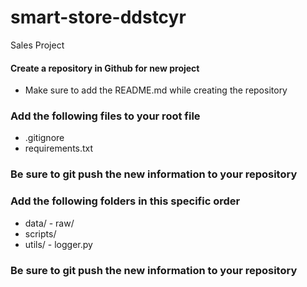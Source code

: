 # smart-store-ddstcyr
Sales Project

#### Create a repository in Github for new project
- Make sure to add the README.md while creating the repository

### Add the following files to your root file
* .gitignore
* requirements.txt

### Be sure to git push the new information to your repository

### Add the following folders in this specific order
- data/
      - raw/
- scripts/
- utils/
       - logger.py

### Be sure to git push the new information to your repository

